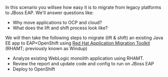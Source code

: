 In this scenario you willsee how easy it is to migrate from legacy platforms to JBoss EAP.
We'll answer questions like:

* Why move applications to OCP and cloud?
* What does the lift and shift process look like?

We will then take the following steps to migrate (lift & shift) an existing Java EE app to EAP+OpenShift using [Red Hat Application Migration Toolkit](https://developers.redhat.com/products/rhamt/overview/) (RHAMT; previously known as Windup)

* Analyze existing WebLogic monolith application using RHAMT.
* Review the report and update code and config to run on JBoss EAP
* Deploy to OpenShift
